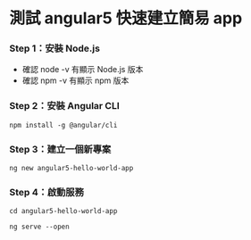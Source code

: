 # 測試 angular5 快速建立簡易 app

### Step 1：安裝 Node.js

* 確認 node -v 有顯示 Node.js 版本
* 確認 npm -v 有顯示 npm 版本

### Step 2：安裝 Angular CLI

`npm install -g @angular/cli`

### Step 3：建立一個新專案

`ng new angular5-hello-world-app`

### Step 4：啟動服務

`cd angular5-hello-world-app`

`ng serve --open`


